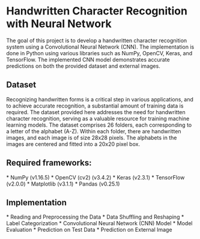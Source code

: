 # Handwritten Character Recognition with Neural Network

The goal of this project is to develop a handwritten character recognition system using a Convolutional Neural Network (CNN). The implementation is done in Python using various libraries such as NumPy, OpenCV, Keras, and TensorFlow. The implemented CNN model demonstrates accurate predictions on both the provided dataset and external images.

<h2>Dataset</h2>

Recognizing handwritten forms is a critical step in various applications, and to achieve accurate recognition, a substantial amount of training data is required. The dataset provided here addresses the need for handwritten character recognition, serving as a valuable resource for training machine learning models. The dataset comprises 26 folders, each corresponding to a letter of the alphabet (A-Z). Within each folder, there are handwritten images, and each image is of size 28x28 pixels. The alphabets in the images are centered and fitted into a 20x20 pixel box.

<h2>Required frameworks:</h2>
* NumPy (v1.16.5)
* OpenCV (cv2) (v3.4.2)
* Keras (v2.3.1)
* TensorFlow (v2.0.0)
* Matplotlib (v3.1.1)
* Pandas (v0.25.1)

<h2>Implementation</h2>
* Reading and Preprocessing the Data
* Data Shuffling and Reshaping
* Label Categorization
* Convolutional Neural Network (CNN) Model
* Model Evaluation
* Prediction on Test Data
* Prediction on External Image 

